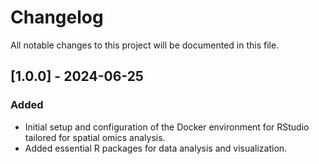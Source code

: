 # Changelog

All notable changes to this project will be documented in this file.

## [1.0.0] - 2024-06-25

### Added

- Initial setup and configuration of the Docker environment for RStudio tailored for spatial omics analysis.
- Added essential R packages for data analysis and visualization.